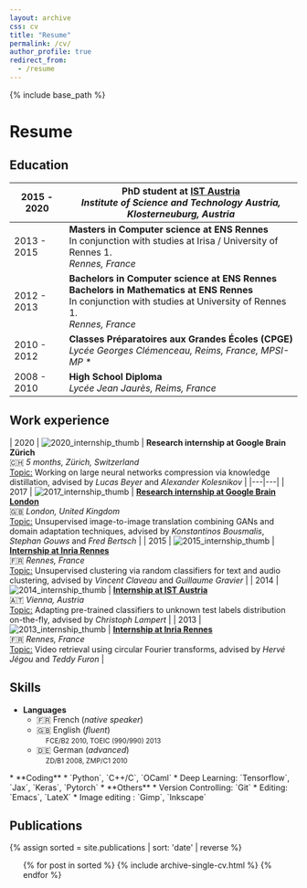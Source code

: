 ```yaml
---
layout: archive
css: cv
title: "Resume"
permalink: /cv/
author_profile: true
redirect_from:
  - /resume
---
```


{% include base_path %}

<h1 class="page__title"><a href="/files/Royer_Amelie_CV.pdf" title="Download as PDF" target="_blank"><i class="fas fa-file-pdf fa-lg"></i></a> Resume</h1>

## <i class="fa fa-graduation-cap"></i> Education

| 2015 - 2020   | **PhD student at [IST Austria](ist.ac.at)** <br> *Institute of Science and Technology Austria, Klosterneuburg, Austria*  |
|---|---|
| 2013 - 2015  | **Masters in Computer science at ENS Rennes** <br> In conjunction with studies at Irisa / University of Rennes 1.  <br> *Rennes, France* |
| 2012 - 2013  |  **Bachelors in Computer science at ENS Rennes**  <br> **Bachelors in Mathematics at ENS Rennes** <br> In conjunction with studies at University of Rennes 1.  <br> *Rennes, France* |
| 2010 - 2012  |  **Classes Préparatoires aux Grandes Écoles (CPGE)** <br> *Lycée Georges Clémenceau, Reims, France, MPSI-MP* * |
| 2008 - 2010  |  **High School Diploma** <br> *Lycée Jean Jaurès, Reims, France*  |



## <i class="fas fa-briefcase"></i> Work experience

| 2020  | ![2020_internship_thumb](/images/thumbs/pub/Stage_2015_thumb.png) | **Research internship at Google Brain Zürich** <br> 🇨🇭  *5 months, Zürich, Switzerland*  <br> <u>Topic:</u> Working on large neural networks compression via knowledge distillation, advised by *Lucas Beyer* and *Alexander Kolesnikov* |
|---|---|
| 2017  | ![2017_internship_thumb](/images/thumbs/pub/Stage_2017_thumb.png) | [**Research internship at Google Brain London**](https://arxiv.org/abs/1711.05139) <br> 🇬🇧  *London, United Kingdom* <br> <u>Topic:</u> Unsupervised image-to-image translation combining GANs and domain adaptation techniques, advised by *Konstantinos Bousmalis*, *Stephan Gouws* and *Fred Bertsch* |
| 2015 | ![2015_internship_thumb](/images/thumbs/pub/Stage_2015_thumb.png) |  [**Internship at Inria Rennes**](/files/Stage_2015_Rapport_Royer.pdf) <br> 🇫🇷 *Rennes, France*  <br> <u>Topic:</u> Unsupervised clustering via random classifiers for text and audio clustering, advised by *Vincent Claveau* and *Guillaume Gravier* |
| 2014  | ![2014_internship_thumb](/images/thumbs/pub/Stage_2014_thumb.jpg) | [**Internship at IST Austria**](/files/Stage_2014_Rapport_Royer.pdf) <br> 🇦🇹  *Vienna, Austria* <br> <u>Topic:</u> Adapting pre-trained classifiers to unknown test labels distribution on-the-fly, advised by *Christoph Lampert* |
| 2013  | ![2013_internship_thumb](/images/thumbs/pub/Stage_2013_thumb.png) |  [**Internship at Inria Rennes**](/files/Stage_2013_Rapport_Royer.pdf)  <br> 🇫🇷 *Rennes, France* <br> <u>Topic:</u> Video retrieval using circular Fourier transforms, advised by *Hervé Jégou* and *Teddy Furon*  |


## <i class="fa fa-magic" aria-hidden="true"></i> Skills

* **Languages**
  * 🇫🇷 French (*native speaker*)
  * 🇬🇧 English (*fluent*) <br>&#160;&#160;&#160;&#160;<small>FCE/B2 2010, TOEIC (990/990) 2013</small>
  * 🇩🇪 German (*advanced*) <br>&#160;&#160;&#160;&#160;<small>ZD/B1 2008, ZMP/C1 2010
</small>
* **Coding**
  * `Python`, `C++/C`, `OCaml`
  * Deep Learning: `Tensorflow`, `Jax`, `Keras`, `Pytorch`
* **Others**
  * <i class="fa fa-code-fork" aria-hidden="true"></i> Version Controlling: `Git`
  * <i class="fa fa-pencil-square-o" aria-hidden="true"></i> Editing: `Emacs`, `LateX`
  * <i class="fa fa-picture-o" aria-hidden="true"></i> Image editing : `Gimp`, `Inkscape`

## <i class="fa fa-paperclip" aria-hidden="true"></i> Publications

  {% assign sorted = site.publications | sort: 'date' | reverse %}
  <ul class="short_publications_list">{% for post in sorted %}
    {% include archive-single-cv.html %}
  {% endfor %}</ul>
